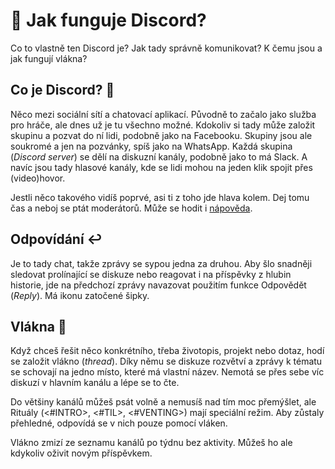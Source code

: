 # 💬 Jak funguje Discord?
Co to vlastně ten Discord je? Jak tady správně komunikovat? K čemu jsou a jak fungují vlákna?

## Co je Discord? 👾
Něco mezi sociální sítí a chatovací aplikací. Původně to začalo jako služba pro hráče, ale dnes už je tu všechno možné. Kdokoliv si tady může založit skupinu a pozvat do ní lidi, podobně jako na Facebooku. Skupiny jsou ale soukromé a jen na pozvánky, spíš jako na WhatsApp. Každá skupina (_Discord server_) se dělí na diskuzní kanály, podobně jako to má Slack. A navíc jsou tady hlasové kanály, kde se lidi mohou na jeden klik spojit přes (video)hovor.

Jestli něco takového vidíš poprvé, asi ti z toho jde hlava kolem. Dej tomu čas a neboj se ptát moderátorů. Může se hodit i [nápověda](https://support.discord.com/hc/en-us/categories/200404398).

## Odpovídání ↩️
Je to tady chat, takže zprávy se sypou jedna za druhou. Aby šlo snadněji sledovat prolínající se diskuze nebo reagovat i na příspěvky z hlubin historie, jde na předchozí zprávy navazovat použitím funkce Odpovědět (_Reply_). Má ikonu zatočené šipky.

## Vlákna 🧵
Když chceš řešit něco konkrétního, třeba životopis, projekt nebo dotaz, hodí se založit vlákno (_thread_). Díky němu se diskuze rozvětví a zprávy k tématu se schovají na jedno místo, které má vlastní název. Nemotá se přes sebe víc diskuzí v hlavním kanálu a lépe se to čte.

Do většiny kanálů můžeš psát volně a nemusíš nad tím moc přemýšlet, ale Rituály (<#INTRO>, <#TIL>, <#VENTING>) mají speciální režim. Aby zůstaly přehledné, odpovídá se v nich pouze pomocí vláken.

Vlákno zmizí ze seznamu kanálů po týdnu bez aktivity. Můžeš ho ale kdykoliv oživit novým příspěvkem.
